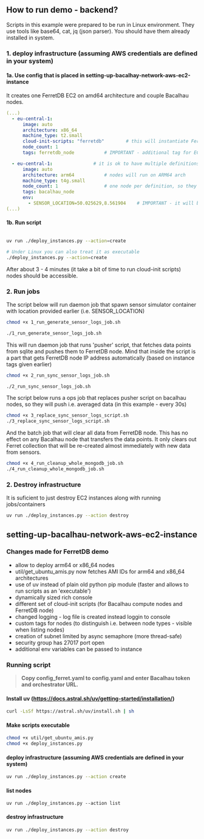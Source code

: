 ## How to run demo - backend?

Scripts in this example were prepared to be run in Linux environment. They use tools like base64, cat, jq (json parser).
You should have them already installed in system.


### 1. deploy infrastructure (assuming AWS credentials are defined in your system)
#### 1a. Use config that is placed in setting-up-bacalhay-network-aws-ec2-instance
It creates one FerretDB EC2 on amd64 architecture and couple Bacalhau nodes.

```yaml
(...)
  - eu-central-1:
      image: auto
      architecture: x86_64
      machine_type: t2.small
      cloud-init-scripts: "ferretdb" 		# this will instantiate FerretDB node
      node_count: 1
      tags: ferretdb_node 			# IMPORTANT - additional tag for EC2, that will allow fetch public IP address of FerretDB

  - eu-central-1: 				# it is ok to have multiple definitions of EC2 in the same region
      image: auto
      architecture: arm64 			# nodes will run on ARM64 arch
      machine_type: t4g.small
      node_count: 1 				# one node per definition, so they can have its own SENSOR_LOCATION envs
      tags: bacalhau_node
      env:
        - SENSOR_LOCATION=50.025629,8.561904	# IMPORTANT - it will be placed in sensor data as GPS location of sensor (used in Frontend)
(...)
```

#### 1b. Run script
```bash

uv run ./deploy_instances.py --action=create

# Under Linux you can also treat it as executable
./deploy_instances.py --action=create
```

After about 3 - 4 minutes (it take a bit of time to run cloud-init scripts) nodes should be accessible.

### 2. Run jobs


The script below will run daemon job that spawn sensor simulator container with location provided earlier (i.e. SENSOR_LOCATION)
```bash
chmod +x 1_run_generate_sensor_logs_job.sh

./1_run_generate_sensor_logs_job.sh
```

This will run daemon job that runs 'pusher' script, that fetches data points from sqlite and pushes them to FerretDB node.
Mind that inside the script is a part that gets FerretDB node IP address automatically (based on instance tags given earlier)

```bash
chmod +x 2_run_sync_sensor_logs_job.sh

./2_run_sync_sensor_logs_job.sh
```

The script below runs a ops job that replaces pusher script on bacalhau nodes, so they will push i.e. averaged data (in this example - every 30s)

```bash
chmod +x 3_replace_sync_sensor_logs_script.sh
./3_replace_sync_sensor_logs_script.sh
```

And the batch job that will clear all data from FerretDB node. This has no effect on any Bacalhau node that transfers the data points.
It only clears out Ferret collection that will be re-created almost immediately with new data from sensors.

```bash
chmod +x 4_run_cleanup_whole_mongodb_job.sh
./4_run_cleanup_whole_mongodb_job.sh
```

### 2. Destroy infrastructure

It is suficient to just destroy EC2 instances along with running jobs/containers
```bash
uv run ./deploy_instances.py --action destroy
```














## setting-up-bacalhau-network-aws-ec2-instance

### Changes made for FerretDB demo
 - allow to deploy arm64 or x86_64 nodes
 - util/get_ubuntu_amis.py now fetches AMI IDs for arm64 and x86_64 architectures
 - use of uv instead of plain old python pip module (faster and allows to run scripts as an 'executable')
 - dynamically sized rich console
 - different set of cloud-init scripts (for Bacalhau compute nodes and FerretDB node)
 - changed logging - log file is created instead loggin to console
 - custom tags for nodes (to distinguish i.e. between node types - visible when listing nodes)
 - creation of subnet limited by async semaphore (more thread-safe)
 - security group has 27017 port open
 - additional env variables can be passed to instance



### Running script
> **Copy config_ferret.yaml to config.yaml and enter Bacalhau token and orchestrator URL.**

#### Install uv (https://docs.astral.sh/uv/getting-started/installation/)
```bash
curl -LsSf https://astral.sh/uv/install.sh | sh
```

#### Make scripts executable
```bash
chmod +x util/get_ubuntu_amis.py
chmod +x deploy_instances.py
```

#### deploy infrastructure (assuming AWS credentials are defined in your system)
```bash
uv run ./deploy_instances.py --action create
```

#### list nodes
```
uv run ./deploy_instances.py --action list
```

#### destroy infrastructure
```bash
uv run ./deploy_instances.py --action destroy
```

